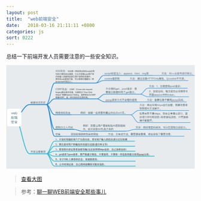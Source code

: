 ```yaml
---
layout: post
title:  "web前端安全"
date:   2018-03-16 21:11:11 +0800
categories: js
sort: 0222
---
```


总结一下前端开发人员需要注意的一些安全知识。

![效果图](../../assets/js/2201.png)

>[查看大图](/assets/js/2201.pdf)



> 参考：[聊一聊WEB前端安全那些事儿](https://segmentfault.com/a/1190000006672214?utm_source=weekly&utm_medium=email&utm_campaign=email_weekly#articleHeader10)

